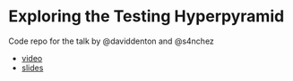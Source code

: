 # Exploring the Testing Hyperpyramid
Code repo for the talk by @daviddenton and @s4nchez

- [video](https://bit.ly/hyperpyramid-kotlinconf)
- [slides](https://speakerdeck.com/daviddenton/exploring-the-testing-hyperpyramid-with-kotlin-and-http4k)
